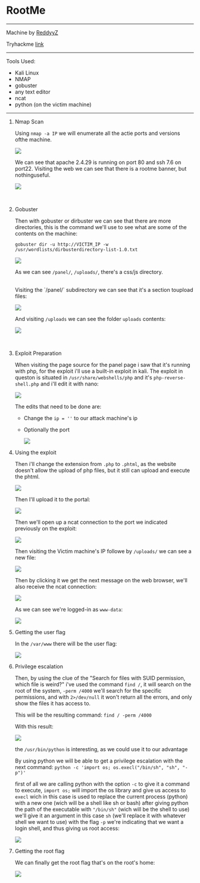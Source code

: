 # RootMe

---

Machine by [ReddyyZ](https://tryhackme.com/p/ReddyyZ)

Tryhackme [link](https://tryhackme.com/room/rrootme)

---

Tools Used:

- Kali Linux
- NMAP
- gobuster
- any text editor
- ncat
- python (on the victim machine)

---

1.  Nmap Scan

    Using `nmap -a IP` we will enumerate all the actie ports and versions ofthe machine.

    ![](img/rootme1.png)

    We can see that apache 2.4.29 is running on port 80 and ssh 7.6 on port22.
    Visiting the web we can see that there is a rootme banner, but nothinguseful.

    ![](img/rootme2.png)

    <br>

2.  Gobuster

    Then with gobuster or dirbuster we can see that there are more directories, this is the command we'll use to see what are some of the contents on the machine:

    `gobuster dir -u http://VICTIM_IP -w /usr/wordlists/dirbusterdirectory-list-1.0.txt`

    ![](img/rootme3.png)

    As we can see `/panel/`, `/uploads/`, there's a css/js directory.

    <br>
    Visiting the `/panel/` subdirectory we can see that it's a section toupload files:

    ![](img/rootme4.png)

    And visiting `/uploads` we can see the folder `uploads` contents:

    ![](img/rootme5.png)

    <br>

3.  Exploit Preparation

    When visiting the page source for the panel page i saw that it's running with php, for the exploit i'll use a built-in exploit in kali.
    The exploit in queston is situated in `/usr/share/webshells/php` and it's `php-reverse-shell.php` and i'll edit it with nano:

    ![](img/rootme6.png)

    The edits that need to be done are:

    - Change the `ip = ''` to our attack machine's ip
    - Optionally the port

        ![](img/rootme7.png)

4. Using the exploit

    Then i'll change the extension from `.php` to `.phtml`, as the website doesn't allow the upload of php files, but it still can upload and execute the phtml.

    ![](img/rootme8.png)

    Then I'll upload it to the portal:

    ![](img/rootme9.png)

    Then we'll open up a ncat connection to the port we indicated previously on the exploit:

    ![](img/rootme10.png)

    Then visiting the Victim machine's IP followe by `/uploads/` we can see a new file:

    ![](img/rootme11.png)

    Then by clicking it we get the next message on the web browser, we'll also receive the ncat connection:

    ![](img/rootme12.png)

    As we can see we're logged-in as `www-data`:

    ![](img/rootme13.png)

5. Getting the user flag

    In the `/var/www` there will be the user flag: 

    ![](img/rootme14.png)

6. Privilege escalation

    Then, by using the clue of the "Search for files with SUID permission, which file is weird?" i've used the command `find /`, it will search on the root of the system, `-perm /4000` we'll search for the specific permissions, and with `2>/dev/null` it won't return all the errors, and only show the files it has access to.
    
    This will be the resulting command:
    `find / -perm /4000`

    With this result:

    ![](img/rootme15.png)

    the `/usr/bin/python` is interesting, as we could use it to our advantage

    By using python we will be able to get a privilege escalation with the next command:
    `python -c 'import os; os.execl("/bin/sh", "sh", "-p")'`
    
    first of all we are calling python with the option `-c` to give it a command to execute, `import os;` will import the os library and give us access to `execl` wich in this case is used to replace the current process (python) with a new one (wich will be a shell like sh or bash) after giving python the path of the executable with `"/bin/sh"` (wich will be the shell to use) we'll give it an argument in this case `sh` (we'll replace it with whatever shell we want to use) with the flag `-p` we're indicating that we want a login shell, and thus giving us root access:

    ![](img/rootme16.png)

7. Getting the root flag

    We can finally get the root flag that's on the root's home:

    ![](img/rootme17.png)
